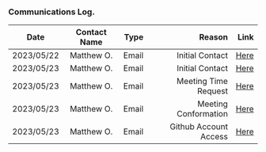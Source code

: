 ### Communications Log. 

| Date          | Contact Name  | Type  | Reason               | Link |
| ------------- |:-------------:| -----:| --------------------:| ----:|
| 2023/05/22    | Matthew O.    | Email | Initial Contact | [Here](../communication/emails/inital_contact/Capstone_Project_Meeting_Request-Team_A-1.pdf) |
| 2023/05/23    | Matthew O.    | Email | Initial Contact | [Here](../communication/emails/inital_contact/Capstone_Project_Meeting_Request-Team_A-2.pdf) |
| 2023/05/23    | Matthew O.    | Email | Meeting Time Request | [Here](../communication/emails/inital_contact/Capstone_Project_Meeting_Request-Team_A-3.pdf) |
| 2023/05/23    | Matthew O.    | Email | Meeting Conformation | [Here](../communication/emails/inital_contact/Capstone_Project_Meeting_Request-Team_A-4.pdf) |
| 2023/05/23    | Matthew O.    | Email | Github Account Access | [Here](../communication/emails/Github_Accounts.pdf) |
